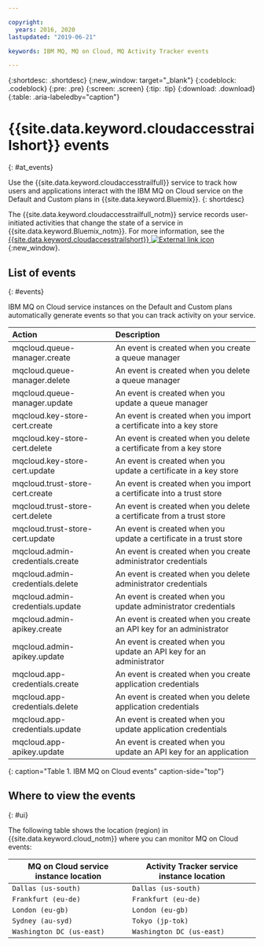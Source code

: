 ```yaml
---

copyright:
  years: 2016, 2020
lastupdated: "2019-06-21"

keywords: IBM MQ, MQ on Cloud, MQ Activity Tracker events

---
```


{:shortdesc: .shortdesc}
{:new_window: target="_blank"}
{:codeblock: .codeblock}
{:pre: .pre}
{:screen: .screen}
{:tip: .tip}
{:download: .download}
{:table: .aria-labeledby="caption"}

<!-- Name your file `at-events.md` and include it in the Reference nav group in your toc file. -->

# {{site.data.keyword.cloudaccesstrailshort}} events
{: #at_events}

Use the {{site.data.keyword.cloudaccesstrailfull}} service to track how users and applications interact with the IBM MQ on Cloud service on the Default and Custom plans in {{site.data.keyword.Bluemix}}.
{: shortdesc}

The {{site.data.keyword.cloudaccesstrailfull_notm}} service records user-initiated activities that change the state of a service in {{site.data.keyword.Bluemix_notm}}. For more information, see the [{{site.data.keyword.cloudaccesstrailshort}} ![External link icon](../../icons/launch-glyph.svg "External link icon")](/docs/services/Activity-Tracker-with-LogDNA?topic=logdnaat-getting-started#getting-started){:new_window}.

<!-- You can create different sections to group events by area. -->

## List of events
{: #events}

<!-- Make sure you introduce the table with a detailed description that immediately precedes it. For example, see https://cloud.ibm.com/docs/services/cloud-activity-tracker/services?topic=cloud-activity-tracker-cf#catalog. -->

 IBM MQ on Cloud service instances on the Default and Custom plans automatically generate events so that you can track activity on your service.

| Action | Description |
|:-------|:------------|
| mqcloud.queue-manager.create | An event is created when you create a queue manager|
| mqcloud.queue-manager.delete | An event is created when you delete a queue manager|
| mqcloud.queue-manager.update | An event is created when you update a queue manager|
| mqcloud.key-store-cert.create | An event is created when you import a certificate into a key store|
| mqcloud.key-store-cert.delete | An event is created when you delete a certificate from a key store|
| mqcloud.key-store-cert.update | An event is created when you update a certificate in a key store|
| mqcloud.trust-store-cert.create | An event is created when you import a certificate into a trust store|
| mqcloud.trust-store-cert.delete | An event is created when you delete a certificate from a trust store|
| mqcloud.trust-store-cert.update | An event is created when you update a certificate in a trust store|
| mqcloud.admin-credentials.create | An event is created when you create administrator credentials|
| mqcloud.admin-credentials.delete | An event is created when you delete administrator credentials|
| mqcloud.admin-credentials.update | An event is created when you update administrator credentials|
| mqcloud.admin-apikey.create | An event is created when you create an API key for an administrator|
| mqcloud.admin-apikey.update | An event is created when you update an API key for an administrator|
| mqcloud.app-credentials.create | An event is created when you create application credentials|
| mqcloud.app-credentials.delete | An event is created when you delete application credentials|
| mqcloud.app-credentials.update | An event is created when you update application credentials|
| mqcloud.app-apikey.update | An event is created when you update an API key for an application|
{: caption="Table 1. IBM MQ on Cloud events" caption-side="top"}

## Where to view the events
{: #ui}

The following table shows the location (region) in {{site.data.keyword.cloud_notm}} where you can monitor MQ on Cloud events:

| MQ on Cloud service instance location  | Activity Tracker service instance location |
|----------------------------------------|--------------------------------------------|
| `Dallas (us-south)`                    | `Dallas (us-south)`                        |
| `Frankfurt (eu-de)`                    | `Frankfurt (eu-de)`                        |
| `London (eu-gb)`                       | `London (eu-gb)`                           |
| `Sydney (au-syd)`                      | `Tokyo (jp-tok)`                           |
| `Washington DC (us-east)`              | `Washington DC (us-east)`                  |
